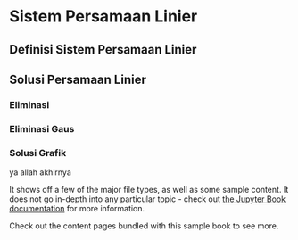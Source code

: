 # Sistem Persamaan Linier
## Definisi Sistem Persamaan Linier
## Solusi Persamaan Linier
### Eliminasi
### Eliminasi Gaus
### Solusi Grafik

ya allah akhirnya

It shows off a few of the major file types, as well as some sample content.
It does not go in-depth into any particular topic - check out [the Jupyter Book documentation](https://jupyterbook.org) for more information.

Check out the content pages bundled with this sample book to see more.

```{tableofcontents}
```
